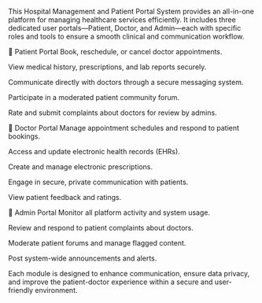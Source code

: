 This Hospital Management and Patient Portal System provides an all-in-one platform for managing healthcare services efficiently. It includes three dedicated user portals—Patient, Doctor, and Admin—each with specific roles and tools to ensure a smooth clinical and communication workflow.

🔹 Patient Portal
Book, reschedule, or cancel doctor appointments.

View medical history, prescriptions, and lab reports securely.

Communicate directly with doctors through a secure messaging system.

Participate in a moderated patient community forum.

Rate and submit complaints about doctors for review by admins.

🔹 Doctor Portal
Manage appointment schedules and respond to patient bookings.

Access and update electronic health records (EHRs).

Create and manage electronic prescriptions.

Engage in secure, private communication with patients.

View patient feedback and ratings.

🔹 Admin Portal
Monitor all platform activity and system usage.

Review and respond to patient complaints about doctors.

Moderate patient forums and manage flagged content.

Post system-wide announcements and alerts.

Each module is designed to enhance communication, ensure data privacy, and improve the patient-doctor experience within a secure and user-friendly environment.

